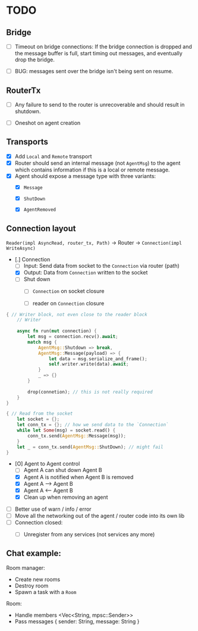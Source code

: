 # TODO

## Bridge 

* [ ] Timeout on bridge connections:
      If the bridge connection is dropped and the message
      buffer is full, start timing out messages, and 
      eventually drop the bridge.
* [ ] BUG: messages sent over the bridge isn't being sent 
      on resume.


## RouterTx

* [ ] Any failure to send to the router is unrecoverable 
      and should result in shutdown.
* [ ] Oneshot on agent creation


## Transports

* [X] Add `Local` and `Remote` transport
* [X] Router should send an internal message (not `AgentMsg`) to the agent which 
      contains information if this is a local or remote message.
* [X] Agent should expose a message type with three variants:
    * [X] `Message`
    * [X] `ShutDown`
    * [X] `AgentRemoved`


## Connection layout

`Reader(impl AsyncRead, router_tx, Path)` 
    -> Router 
        -> `Connection(impl WriteAsync)`

* [.] Connection
    * [ ] Input: Send data from socket to the `Connection` via router (path)
    * [X] Output: Data from `Connection` written to the socket
    * [ ] Shut down 
        * [ ] `Connection` on socket closure
        * [ ] reader on `Connection` closure


```rust
{ // Writer block, not even close to the reader block
    // Writer 
    
    async fn run(mut connection) {
        let msg = connection.recv().await;
        match msg {
            AgentMsg::Shutdown => break, 
            AgentMsg::Message(payload) => {
                let data = msg.serialize_and_frame();
                self.writer.write(data).await;
            }
            _ => {}
        }
    
        drop(connetion); // this is not really required
    }
}

{ // Read from the socket
    let socket = {};
    let conn_tx = {}; // how we send data to the `Connection`
    while let Some(msg) = socket.read() {
        conn_tx.send(AgentMsg::Message(msg));
    }
    let _ = conn_tx.send(AgentMsg::ShutDown); // might fail
}
```



* [O] Agent to Agent control
    * [ ] Agent A can shut down Agent B
    * [X] Agent A is notified when Agent B is removed
    * [X] Agent A --> Agent B
    * [X] Agent A <-- Agent B
    * [X] Clean up when removing an agent
* [ ] Better use of warn / info / error
* [ ] Move all the networking out of the agent / router code into its own lib
* [ ] Connection closed:
    * [ ] Unregister from any services (not services any more)
    
    

## Chat example:

Room manager:
* Create new rooms
* Destroy room
* Spawn a task with a `Room`

Room:
* Handle members <Vec<String, mpsc::Sender<Message>>>
* Pass messages { sender: String, message: String }

